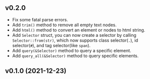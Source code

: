 ## v0.2.0

- Fix some fatal parse errors.
- Add `trim()` method to remove all empty text nodes.
- Add `html()` method to convert an element or nodes to html string.
- Add `Selector` struct, you can now create a selector by calling `Selector::from(str)`, which now supports class selector(`.`), id selector(`#`), and tag selector(like `span`).
- Add `query(&Selector)` method to query a specific element.
- Add `query_all(&Selector)` method to query specific elements.

## v0.1.0 (2021-12-23)